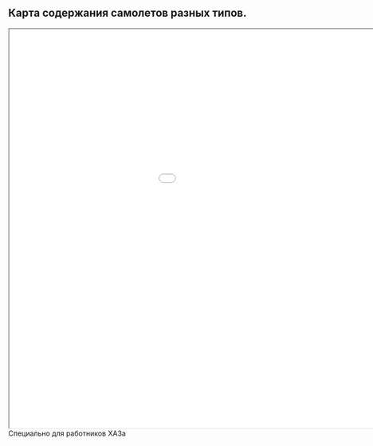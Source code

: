 Карта содержания самолетов разных типов. 
---
<iframe src="aviation.html" height="800" width="1200"></iframe>
Специально для работников ХАЗа

